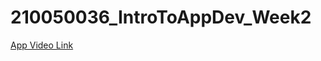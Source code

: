 # 210050036_IntroToAppDev_Week2

<a href = 'https://drive.google.com/file/d/1478Gje7zV7srdAVvUyw4P9eDChkjt4KG/view?usp=sharing'> App Video Link </a>